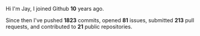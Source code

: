 Hi I'm Jay, I joined Github **10** years ago.

Since then I've pushed **1823** commits, opened **81** issues, submitted **213** pull requests, and contributed to **21** public repositories.
